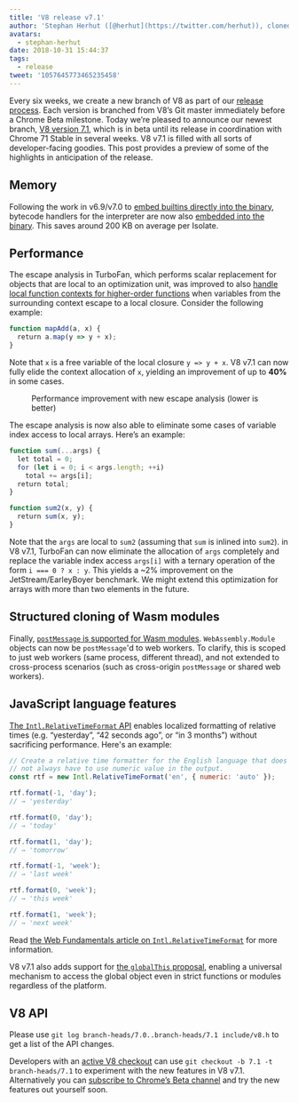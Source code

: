 ```yaml
---
title: 'V8 release v7.1'
author: 'Stephan Herhut ([@herhut](https://twitter.com/herhut)), cloned cloner of clones'
avatars:
  - stephan-herhut
date: 2018-10-31 15:44:37
tags:
  - release
tweet: '1057645773465235458'
---
```

Every six weeks, we create a new branch of V8 as part of our [release process](/docs/release-process). Each version is branched from V8’s Git master immediately before a Chrome Beta milestone. Today we’re pleased to announce our newest branch, [V8 version 7.1](https://chromium.googlesource.com/v8/v8.git/+log/branch-heads/7.1), which is in beta until its release in coordination with Chrome 71 Stable in several weeks. V8 v7.1 is filled with all sorts of developer-facing goodies. This post provides a preview of some of the highlights in anticipation of the release.

## Memory

Following the work in v6.9/v7.0 to [embed builtins directly into the binary](/blog/embedded-builtins), bytecode handlers for the interpreter are now also [embedded into the binary](https://bugs.chromium.org/p/v8/issues/detail?id=8068). This saves around 200 KB on average per Isolate.

## Performance

The escape analysis in TurboFan, which performs scalar replacement for objects that are local to an optimization unit, was improved to also [handle local function contexts for higher-order functions](https://bit.ly/v8-turbofan-context-sensitive-js-operators) when variables from the surrounding context escape to a local closure. Consider the following example:

```js
function mapAdd(a, x) {
  return a.map(y => y + x);
}
```

Note that `x` is a free variable of the local closure `y => y + x`. V8 v7.1 can now fully elide the context allocation of `x`, yielding an improvement of up to **40%** in some cases.

<figure>
  <img src="/_img/v8-release-71/improved-escape-analysis.svg" intrinsicsize="705x371" alt="">
  <figcaption>Performance improvement with new escape analysis (lower is better)</figcaption>
</figure>

The escape analysis is now also able to eliminate some cases of variable index access to local arrays. Here’s an example:

```js
function sum(...args) {
  let total = 0;
  for (let i = 0; i < args.length; ++i)
    total += args[i];
  return total;
}

function sum2(x, y) {
  return sum(x, y);
}
```

Note that the `args` are local to `sum2` (assuming that `sum` is inlined into `sum2`). in V8 v7.1, TurboFan can now eliminate the allocation of `args` completely and replace the variable index access `args[i]` with a ternary operation of the form `i === 0 ? x : y`. This yields a ~2% improvement on the JetStream/EarleyBoyer benchmark. We might extend this optimization for arrays with more than two elements in the future.

## Structured cloning of Wasm modules

Finally, [`postMessage` is supported for Wasm modules](https://github.com/WebAssembly/design/pull/1074). `WebAssembly.Module` objects can now be `postMessage`'d to web workers. To clarify, this is scoped to just web workers (same process, different thread), and not extended to cross-process scenarios (such as cross-origin `postMessage` or shared web workers).

## JavaScript language features

[The `Intl.RelativeTimeFormat` API](https://developers.google.com/web/updates/2018/10/intl-relativetimeformat) enables localized formatting of relative times (e.g. “yesterday”, “42 seconds ago”, or “in 3 months”) without sacrificing performance. Here's an example:

```js
// Create a relative time formatter for the English language that does
// not always have to use numeric value in the output.
const rtf = new Intl.RelativeTimeFormat('en', { numeric: 'auto' });

rtf.format(-1, 'day');
// → 'yesterday'

rtf.format(0, 'day');
// → 'today'

rtf.format(1, 'day');
// → 'tomorrow'

rtf.format(-1, 'week');
// → 'last week'

rtf.format(0, 'week');
// → 'this week'

rtf.format(1, 'week');
// → 'next week'
```

Read [the Web Fundamentals article on `Intl.RelativeTimeFormat`](https://developers.google.com/web/updates/2018/10/intl-relativetimeformat) for more information.

V8 v7.1 also adds support for [the `globalThis` proposal](https://github.com/tc39/proposal-global), enabling a universal mechanism to access the global object even in strict functions or modules regardless of the platform.

## V8 API

Please use `git log branch-heads/7.0..branch-heads/7.1 include/v8.h` to get a list of the API changes.

Developers with an [active V8 checkout](/docs/source-code#using-git) can use `git checkout -b 7.1 -t branch-heads/7.1` to experiment with the new features in V8 v7.1. Alternatively you can [subscribe to Chrome’s Beta channel](https://www.google.com/chrome/browser/beta.html) and try the new features out yourself soon.
